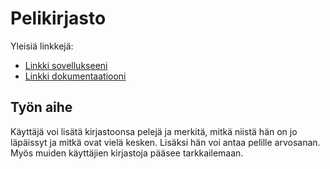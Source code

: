 # Pelikirjasto

Yleisiä linkkejä:

* [Linkki sovellukseeni](https://vpetteri.users.cs.helsinki.fi/tsoha)
* [Linkki dokumentaatiooni](https://www.github.com/PetuV/Tsoha-Bootstrap/blob/master/doc/dokumentaatio.pdf)

## Työn aihe

Käyttäjä voi lisätä kirjastoonsa pelejä ja merkitä, mitkä niistä hän on jo läpäissyt ja mitkä ovat vielä kesken. Lisäksi hän voi antaa pelille arvosanan. Myös muiden käyttäjien kirjastoja pääsee tarkkailemaan.
